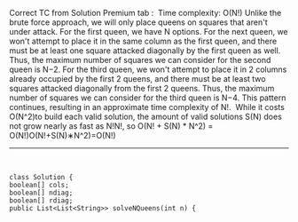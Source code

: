 Correct TC from Solution Premium tab :
​
Time complexity: O(N!)
​
Unlike the brute force approach, we will only place queens on squares that aren't under attack. For the first queen, we have N options. For the next queen, we won't attempt to place it in the same column as the first queen, and there must be at least one square attacked diagonally by the first queen as well. Thus, the maximum number of squares we can consider for the second queen is N−2. For the third queen, we won't attempt to place it in 2 columns already occupied by the first 2 queens, and there must be at least two squares attacked diagonally from the first 2 queens. Thus, the maximum number of squares we can consider for the third queen is N−4. This pattern continues, resulting in an approximate time complexity of N!.
​
While it costs O(N^2)to build each valid solution, the amount of valid solutions S(N) does not grow nearly as fast as N!N!, so O(N! + S(N) * N^2) = O(N!)O(N!+S(N)∗N^2)=O(N!)
​
****
​
```
class Solution {
boolean[] cols;
boolean[] ndiag;
boolean[] rdiag;
public List<List<String>> solveNQueens(int n) {